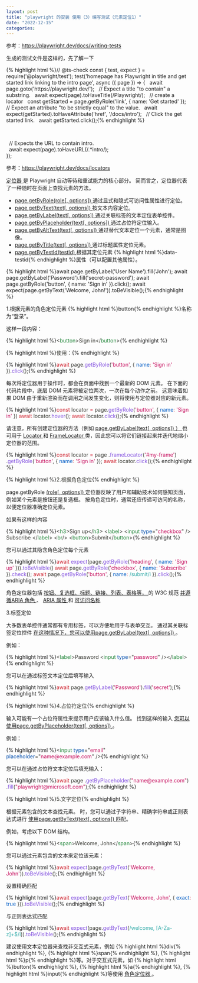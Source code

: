 ```yaml
---
layout: post
title: "playwright 的安装 使用（3）编写测试（元素定位1）"
date: "2022-12-15"
categories: 
---
```

<p>参考：<a href="https://playwright.dev/docs/writing-tests">https://playwright.dev/docs/writing-tests</a></p>
<p>生成的测试文件是这样的，先了解一下</p>
{% highlight html %}// @ts-check
const { test, expect } = require(&#39;@playwright/test&#39;);
test(&#39;homepage has Playwright in title and get started link linking to the intro page&#39;, async ({ page }) =&gt; {
&nbsp; await page.goto(&#39;https://playwright.dev/&#39;);
&nbsp; // Expect a title &quot;to contain&quot; a substring.
&nbsp; await expect(page).toHaveTitle(/Playwright/);
&nbsp; // create a locator
&nbsp; const getStarted = page.getByRole(&#39;link&#39;, { name: &#39;Get started&#39; });
&nbsp; // Expect an attribute &quot;to be strictly equal&quot; to the value.
&nbsp; await expect(getStarted).toHaveAttribute(&#39;href&#39;, &#39;/docs/intro&#39;);
&nbsp; // Click the get started link.
&nbsp; await getStarted.click();{% endhighlight %}
<p>&nbsp;</p>
<p>&nbsp; // Expects the URL to contain intro.<br />
&nbsp; await expect(page).toHaveURL(/.*intro/);<br />
});</p>
<p>参考：<a href="https://playwright.dev/docs/locators">https://playwright.dev/docs/locators</a></p>
<p><a href="https://playwright.dev/docs/api/class-locator" title="定位器">定位器 </a>是 Playwright 自动等待和重试能力的核心部分。 简而言之，定位器代表了一种随时在页面上查找元素的方法。</p>
<ul>
<li><a href="https://playwright.dev/docs/locators#locate-by-role">page.getByRole(role[, options]) </a>通过显式和隐式可访问性属性进行定位。</li>
<li><a href="https://playwright.dev/docs/locators#locate-by-text">page.getByText(text[, options]) </a>按文本内容定位。</li>
<li><a href="https://playwright.dev/docs/locators#locate-by-label">page.getByLabel(text[, options]) </a>通过关联标签的文本定位表单控件。</li>
<li><a href="https://playwright.dev/docs/locators#locate-by-placeholder">page.getByPlaceholder(text[, options]) </a>通过占位符定位输入。</li>
<li><a href="https://playwright.dev/docs/locators#locate-by-alt-text">page.getByAltText(text[, options]) </a>通过替代文本定位一个元素，通常是图像。</li>
<li><a href="https://playwright.dev/docs/locators#locate-by-title">page.getByTitle(text[, options]) </a>通过标题属性定位元素。</li>
<li><a href="https://playwright.dev/docs/locators#locate-by-testid">page.getByTestId(testId) </a>根据其定位元素 {% highlight html %}data-testid{% endhighlight %}属性（可以配置其他属性）。</li>
</ul>
<div class="codeBlockContainer_Ckt0 language-js theme-code-block">
<div class="codeBlockContent_biex">
{% highlight html %}await page.getByLabel(&#39;User Name&#39;).fill(&#39;John&#39;);
await page.getByLabel(&#39;Password&#39;).fill(&#39;secret-password&#39;);
await page.getByRole(&#39;button&#39;, { name: &#39;Sign in&#39; }).click();
await expect(page.getByText(&#39;Welcome, John!&#39;)).toBeVisible();{% endhighlight %}
<p>1.根据元素的角色定位元素 {% highlight html %}button{% endhighlight %}名称为&ldquo;登录&rdquo;。</p>
<p>这样一段内容：</p>
{% highlight html %}<span style="color:#393a34"><span style="color:#393a34">&lt;</span><span style="color:#22863a">button</span><span style="color:#393a34">&gt;</span>Sign in<span style="color:#393a34">&lt;/</span><span style="color:#22863a">button</span><span style="color:#393a34">&gt;</span></span>{% endhighlight %}
<p>{% highlight html %}<span style="color:#393a34"><span style="color:#393a34">使用：</span></span>{% endhighlight %}</p>
{% highlight html %}<span style="color:#393a34"><span style="color:#cf222e">await</span> page<span style="color:#393a34">.</span><span style="color:#8250df">getByRole</span><span style="color:#393a34">(</span><span style="color:#c6105f">&#39;button&#39;</span><span style="color:#393a34">,</span> <span style="color:#393a34">{</span> <span style="color:#005cc5">name</span><span style="color:#d73a49">:</span> <span style="color:#c6105f">&#39;Sign in&#39;</span> <span style="color:#393a34">}</span><span style="color:#393a34">)</span><span style="color:#393a34">.</span><span style="color:#8250df">click</span><span style="color:#393a34">(</span><span style="color:#393a34">)</span><span style="color:#393a34">;</span></span>{% endhighlight %}
<p>每次将定位器用于操作时，都会在页面中找到一个最新的 DOM 元素。 在下面的代码片段中，底层 DOM 元素将被定位两次，一次在每个动作之前。 这意味着如果 DOM 由于重新渲染而在调用之间发生变化，则将使用与定位器对应的新元素。</p>
{% highlight html %}<span style="color:#393a34"><span style="color:#cf222e">const</span> locator <span style="color:#d73a49">=</span> page<span style="color:#393a34">.</span><span style="color:#8250df">getByRole</span><span style="color:#393a34">(</span><span style="color:#c6105f">&#39;button&#39;</span><span style="color:#393a34">,</span> <span style="color:#393a34">{</span> <span style="color:#005cc5">name</span><span style="color:#d73a49">:</span> <span style="color:#c6105f">&#39;Sign in&#39;</span> <span style="color:#393a34">}</span><span style="color:#393a34">)</span>
</span>
<span style="color:#393a34"><span style="color:#cf222e">await</span> locator<span style="color:#393a34">.</span><span style="color:#8250df">hover</span><span style="color:#393a34">(</span><span style="color:#393a34">)</span><span style="color:#393a34">;</span>
</span><span style="color:#393a34"><span style="color:#cf222e">await</span> locator<span style="color:#393a34">.</span><span style="color:#8250df">click</span><span style="color:#393a34">(</span><span style="color:#393a34">)</span><span style="color:#393a34">;</span></span>{% endhighlight %}
<p>请注意，所有创建定位器的方法（例如 <a href="https://playwright.dev/docs/api/class-page#page-get-by-label">page.getByLabel(text[, options]) ） </a>也可用于 <a href="https://playwright.dev/docs/api/class-locator" title=" Locator">Locator </a>和 <a href="https://playwright.dev/docs/api/class-framelocator" title=" FrameLocator">FrameLocator </a>类，因此您可以将它们链接起来并迭代地缩小定位器的范围。</p>
{% highlight html %}<span style="color:#393a34"><span style="color:#cf222e">const</span> locator <span style="color:#d73a49">=</span> page
</span><span style="color:#393a34">    <span style="color:#393a34">.</span><span style="color:#8250df">frameLocator</span><span style="color:#393a34">(</span><span style="color:#c6105f">&#39;#my-frame&#39;</span><span style="color:#393a34">)</span>
</span><span style="color:#393a34">    <span style="color:#393a34">.</span><span style="color:#8250df">getByRole</span><span style="color:#393a34">(</span><span style="color:#c6105f">&#39;button&#39;</span><span style="color:#393a34">,</span> <span style="color:#393a34">{</span> <span style="color:#005cc5">name</span><span style="color:#d73a49">:</span> <span style="color:#c6105f">&#39;Sign in&#39;</span> <span style="color:#393a34">}</span><span style="color:#393a34">)</span><span style="color:#393a34">;</span>
</span>
<span style="color:#393a34"><span style="color:#cf222e">await</span> locator<span style="color:#393a34">.</span><span style="color:#8250df">click</span><span style="color:#393a34">(</span><span style="color:#393a34">)</span><span style="color:#393a34">;</span></span>{% endhighlight %}
<p>{% highlight html %}<span style="color:#393a34"><span style="color:#393a34">2.根据角色定位</span></span>{% endhighlight %}</p>
<p>page.getByRole <a href="https://playwright.dev/docs/api/class-page#page-get-by-role"> (role[, options]) </a>定位器反映了用户和辅助技术如何感知页面，例如某个元素是按钮还是复选框。 按角色定位时，通常还应传递可访问的名称，以便定位器准确定位元素。</p>
<p>如果有这样的内容</p>
{% highlight html %}<span style="color:#393a34"><span style="color:#393a34">&lt;</span><span style="color:#22863a">h3</span><span style="color:#393a34">&gt;</span>Sign up<span style="color:#393a34">&lt;/</span><span style="color:#22863a">h3</span><span style="color:#393a34">&gt;</span>
</span><span style="color:#393a34"><span style="color:#393a34">&lt;</span><span style="color:#22863a">label</span><span style="color:#393a34">&gt;</span>
</span><span style="color:#393a34">  <span style="color:#393a34">&lt;</span><span style="color:#22863a">input</span><span style="color:#22863a"> </span><span style="color:#0550ae">type</span><span style="color:#393a34">=</span><span style="color:#393a34">&quot;</span><span style="color:#c6105f">checkbox</span><span style="color:#393a34">&quot;</span><span style="color:#22863a"> </span><span style="color:#393a34">/&gt;</span> Subscribe
</span><span style="color:#393a34"><span style="color:#393a34">&lt;/</span><span style="color:#22863a">label</span><span style="color:#393a34">&gt;</span>
</span><span style="color:#393a34"><span style="color:#393a34">&lt;</span><span style="color:#22863a">br</span><span style="color:#393a34">/&gt;</span>
</span><span style="color:#393a34"><span style="color:#393a34">&lt;</span><span style="color:#22863a">button</span><span style="color:#393a34">&gt;</span>Submit<span style="color:#393a34">&lt;/</span><span style="color:#22863a">button</span><span style="color:#393a34">&gt;</span></span>{% endhighlight %}
<p>您可以通过其隐含角色定位每个元素</p>
{% highlight html %}<span style="color:#393a34"><span style="color:#cf222e">await</span> <span style="color:#8250df">expect</span><span style="color:#393a34">(</span>page<span style="color:#393a34">.</span><span style="color:#8250df">getByRole</span><span style="color:#393a34">(</span><span style="color:#c6105f">&#39;heading&#39;</span><span style="color:#393a34">,</span> <span style="color:#393a34">{</span> <span style="color:#005cc5">name</span><span style="color:#d73a49">:</span> <span style="color:#c6105f">&#39;Sign up&#39;</span> <span style="color:#393a34">}</span><span style="color:#393a34">)</span><span style="color:#393a34">)</span><span style="color:#393a34">.</span><span style="color:#8250df">toBeVisible</span><span style="color:#393a34">(</span><span style="color:#393a34">)</span>
</span>
<span style="color:#393a34"><span style="color:#cf222e">await</span> page<span style="color:#393a34">.</span><span style="color:#8250df">getByRole</span><span style="color:#393a34">(</span><span style="color:#c6105f">&#39;checkbox&#39;</span><span style="color:#393a34">,</span> <span style="color:#393a34">{</span> <span style="color:#005cc5">name</span><span style="color:#d73a49">:</span> <span style="color:#c6105f">&#39;Subscribe&#39;</span> <span style="color:#393a34">}</span><span style="color:#393a34">)</span><span style="color:#393a34">.</span><span style="color:#8250df">check</span><span style="color:#393a34">(</span><span style="color:#393a34">)</span><span style="color:#393a34">;</span>
</span>
<span style="color:#393a34"><span style="color:#cf222e">await</span> page<span style="color:#393a34">.</span><span style="color:#8250df">getByRole</span><span style="color:#393a34">(</span><span style="color:#c6105f">&#39;button&#39;</span><span style="color:#393a34">,</span> <span style="color:#393a34">{</span> <span style="color:#005cc5">name</span><span style="color:#d73a49">:</span> <span style="color:#36acaa">/</span><span style="color:#36acaa">submit</span><span style="color:#36acaa">/</span><span style="color:#36acaa">i</span> <span style="color:#393a34">}</span><span style="color:#393a34">)</span><span style="color:#393a34">.</span><span style="color:#8250df">click</span><span style="color:#393a34">(</span><span style="color:#393a34">)</span><span style="color:#393a34">;</span></span>{% endhighlight %}
<p>角色定位器包括 <a href="https://www.w3.org/TR/html-aria/#docconformance" rel="noopener noreferrer" target="_blank">按钮、复选框、标题、链接、列表、表格等， </a>的 W3C 规范 <a href="https://www.w3.org/TR/wai-aria-1.2/#roles" rel="noopener noreferrer" target="_blank">并遵循ARIA 角色 </a>、 <a href="https://www.w3.org/TR/wai-aria-1.2/#aria-attributes" rel="noopener noreferrer" target="_blank"> ARIA 属性 </a>和 <a href="https://w3c.github.io/accname/#dfn-accessible-name" rel="noopener noreferrer" target="_blank">可访问名称 </a></p>
<p>3.标签定位</p>
<p>大多数表单控件通常都有专用标签，可以方便地用于与表单交互。 通过其关联标签定位控件 <a href="https://playwright.dev/docs/api/class-page#page-get-by-label"> 在这种情况下，您可以使用page.getByLabel(text[, options]) </a>。</p>
<p>例如：</p>
{% highlight html %}<span style="color:#393a34"><span style="color:#393a34">&lt;</span><span style="color:#22863a">label</span><span style="color:#393a34">&gt;</span>Password <span style="color:#393a34">&lt;</span><span style="color:#22863a">input</span><span style="color:#22863a"> </span><span style="color:#0550ae">type</span><span style="color:#393a34">=</span><span style="color:#393a34">&quot;</span><span style="color:#c6105f">password</span><span style="color:#393a34">&quot;</span><span style="color:#22863a"> </span><span style="color:#393a34">/&gt;</span><span style="color:#393a34">&lt;/</span><span style="color:#22863a">label</span><span style="color:#393a34">&gt;</span>
</span>{% endhighlight %}
<p>您可以在通过标签文本定位后填写输入</p>
{% highlight html %}<span style="color:#393a34"><span style="color:#cf222e">await</span> page<span style="color:#393a34">.</span><span style="color:#8250df">getByLabel</span><span style="color:#393a34">(</span><span style="color:#c6105f">&#39;Password&#39;</span><span style="color:#393a34">)</span><span style="color:#393a34">.</span><span style="color:#8250df">fill</span><span style="color:#393a34">(</span><span style="color:#c6105f">&#39;secret&#39;</span><span style="color:#393a34">)</span><span style="color:#393a34">;</span></span>{% endhighlight %}
<p>{% highlight html %}<span style="color:#393a34"><span style="color:#393a34">4.占位符定位</span></span>{% endhighlight %}</p>
<p>输入可能有一个占位符属性来提示用户应该输入什么值。 找到这样的输入 <a href="https://playwright.dev/docs/api/class-page#page-get-by-placeholder"> 您可以使用page.getByPlaceholder(text[, options]) </a>。</p>
<p>例如：</p>
{% highlight html %}<span style="color:#393a34"><span style="color:#393a34">&lt;</span><span style="color:#22863a">input</span><span style="color:#22863a"> </span><span style="color:#0550ae">type</span><span style="color:#393a34">=</span><span style="color:#393a34">&quot;</span><span style="color:#c6105f">email</span><span style="color:#393a34">&quot;</span><span style="color:#22863a"> </span><span style="color:#0550ae">placeholder</span><span style="color:#393a34">=</span><span style="color:#393a34">&quot;</span><span style="color:#c6105f">name@example.com</span><span style="color:#393a34">&quot;</span><span style="color:#22863a"> </span><span style="color:#393a34">/&gt;</span></span>{% endhighlight %}
<p>您可以在通过占位符文本定位后填充输入：</p>
{% highlight html %}<span style="color:#393a34"><span style="color:#cf222e">await</span> page
</span><span style="color:#393a34">    <span style="color:#393a34">.</span><span style="color:#8250df">getByPlaceholder</span><span style="color:#393a34">(</span><span style="color:#c6105f">&quot;name@example.com&quot;</span><span style="color:#393a34">)</span>
</span><span style="color:#393a34">    <span style="color:#393a34">.</span><span style="color:#8250df">fill</span><span style="color:#393a34">(</span><span style="color:#c6105f">&quot;playwright@microsoft.com&quot;</span><span style="color:#393a34">)</span><span style="color:#393a34">;</span></span>{% endhighlight %}
<p>{% highlight html %}<span style="color:#393a34"><span style="color:#393a34">5.文字定位</span></span>{% endhighlight %}</p>
<p>根据元素包含的文本查找元素。 时，您可以通过子字符串、精确字符串或正则表达式进行 <a href="https://playwright.dev/docs/api/class-page#page-get-by-text"> 使用page.getByText(text[, options]) </a>匹配。</p>
<p>例如，考虑以下 DOM 结构。</p>
{% highlight html %}<span style="color:#393a34"><span style="color:#393a34">&lt;</span><span style="color:#22863a">span</span><span style="color:#393a34">&gt;</span>Welcome, John<span style="color:#393a34">&lt;/</span><span style="color:#22863a">span</span><span style="color:#393a34">&gt;</span></span>{% endhighlight %}
<p>您可以通过元素包含的文本来定位该元素：</p>
{% highlight html %}<span style="color:#393a34"><span style="color:#cf222e">await</span> <span style="color:#8250df">expect</span><span style="color:#393a34">(</span>page<span style="color:#393a34">.</span><span style="color:#8250df">getByText</span><span style="color:#393a34">(</span><span style="color:#c6105f">&#39;Welcome, John&#39;</span><span style="color:#393a34">)</span><span style="color:#393a34">)</span><span style="color:#393a34">.</span><span style="color:#8250df">toBeVisible</span><span style="color:#393a34">(</span><span style="color:#393a34">)</span><span style="color:#393a34">;</span></span>{% endhighlight %}
<p>设置精确匹配</p>
{% highlight html %}<span style="color:#393a34"><span style="color:#cf222e">await</span> <span style="color:#8250df">expect</span><span style="color:#393a34">(</span>page<span style="color:#393a34">.</span><span style="color:#8250df">getByText</span><span style="color:#393a34">(</span><span style="color:#c6105f">&#39;Welcome, John&#39;</span><span style="color:#393a34">,</span> <span style="color:#393a34">{</span> <span style="color:#005cc5">exact</span><span style="color:#d73a49">:</span> <span style="color:#005cc5">true</span> <span style="color:#393a34">}</span><span style="color:#393a34">)</span><span style="color:#393a34">)</span><span style="color:#393a34">.</span><span style="color:#8250df">toBeVisible</span><span style="color:#393a34">(</span><span style="color:#393a34">)</span><span style="color:#393a34">;</span></span>{% endhighlight %}
<p>与正则表达式匹配</p>
{% highlight html %}<span style="color:#393a34"><span style="color:#cf222e">await</span> <span style="color:#8250df">expect</span><span style="color:#393a34">(</span>page<span style="color:#393a34">.</span><span style="color:#8250df">getByText</span><span style="color:#393a34">(</span><span style="color:#36acaa">/</span><span style="color:#36acaa">welcome, [A-Za-z]+$</span><span style="color:#36acaa">/</span><span style="color:#36acaa">i</span><span style="color:#393a34">)</span><span style="color:#393a34">)</span><span style="color:#393a34">.</span><span style="color:#8250df">toBeVisible</span><span style="color:#393a34">(</span><span style="color:#393a34">)</span><span style="color:#393a34">;</span></span>{% endhighlight %}
<p>建议使用文本定位器来查找非交互式元素，例如 {% highlight html %}div{% endhighlight %}, {% highlight html %}span{% endhighlight %}, {% highlight html %}p{% endhighlight %}等。对于交互式元素，如 {% highlight html %}button{% endhighlight %}, {% highlight html %}a{% endhighlight %}, {% highlight html %}input{% endhighlight %}等使用 <a href="https://playwright.dev/docs/locators#locate-by-role">角色定位器 </a>。</p>
<p>&nbsp;</p>
<p>&nbsp;</p>
</div>
</div>
